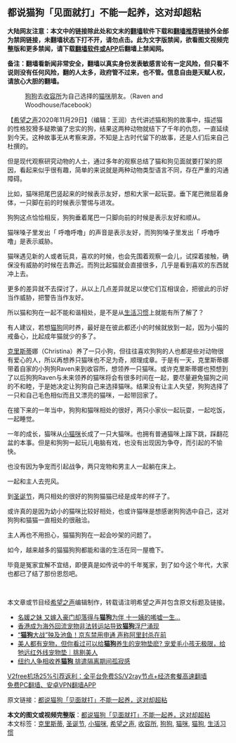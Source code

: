  <h2>都说猫狗「见面就打」不能一起养，这对却超粘</h2> <p class="notice"><b>大陆网友注意：本文中的链接除此处和文末的<a href="https://github.com/bannedbook/fanqiang" >翻墙</a>软件下载和<a href="https://github.com/killgcd/justmysocks/blob/master/README.md">翻墙推荐</a>链接外全部为禁网链接，未翻墙状态下打不开，请勿点击。此为文字版禁闻，欲看图文视频完整版和更多禁闻，请下载<a href="https://github.com/bannedbook/fanqiang">翻墙软件或APP</a>后翻墙上禁闻网。</p><p>备注：翻墙看新闻非常安全，翻墙以真实身份发表敏感言论有一定风险，但只看不说则没有任何风险，翻的人太多，政府管不过来，也不管。信息自由是天赋人权，请放心大胆的翻墙。</b></p>  <div class="entry"> <figure><figcaption><a href="https://www.bannedbook.org/bnews/tag/%e7%8b%97%e7%8b%97/" class="st_tag internal_tag" rel="tag" title="标签 狗狗 下的日志">狗狗</a>去<a href="https://www.bannedbook.org/bnews/tag/%E6%94%B6%E5%AE%B9%E6%89%80/" class="st_tag internal_tag" rel="tag" title="标签 收容所 下的日志">收容所</a>为自己选择的<a href="https://www.bannedbook.org/bnews/tag/%e7%8c%ab%e5%92%aa/" class="st_tag internal_tag" rel="tag" title="标签 猫咪 下的日志">猫咪</a>朋友。（Raven and Woodhouse/facebook）</figcaption></figure> <p>【<span class='wp_keywordlink_affiliate'><a href="https://www.soundofhope.org" title="希望之声" target="_blank">希望之声</a></span>2020年11月29日】（编辑：王润）古代讲述猫和狗的故事中，描述猫的性格狡猾多疑欺骗了忠实的狗，结果这两种动物就结下了千年的仇怨，一直延续到今天。这种故事无从考察来源，不知是上古时代留下的故事，还是人们后来自己杜撰的。</p> <p>但是现代观察研究动物的人士，通过多年的观察总结了猫和狗见面就要打架的原因，看起来似乎很有趣，简单的来说就是两种动物类型语言不同，存在严重的沟通障碍。</p> <p>比如，猫咪把尾巴竖起来的时候表示友好，想和大家一起玩耍。垂下尾巴微屈着身体，一只脚在前的时候表示警惕与进攻。</p> <p>狗狗这点恰恰相反，狗狗垂着尾巴一只脚向前的时候是表示友好和顺从。</p> <p>猫咪嗓子里发出「 呼噜呼噜」的声音是表示友好，而狗狗嗓子里发出「 呼噜呼噜」是表示威胁。</p> <p>猫咪遇见新的人或者玩具，喜欢的时候，也会先围着观察一会儿，试探着接触，确保没有威胁的时候在去靠近。而狗比起猫就会直接很多，几乎是看到喜欢的东西就冲上去。</p>  <p>更多的差异就不去探讨了，从以上几点差异就足以使它们互相误会，把彼此的示好当作威胁，把警告当作友好。</p> <p>所以猫和狗在一起不能和谐相处，是不是从<a href="https://www.bannedbook.org/bnews/tag/%E7%94%9F%E6%B4%BB%E4%B9%A0%E6%83%AF/" class="st_tag internal_tag" rel="tag" title="标签 生活习惯 下的日志">生活习惯</a>上就能有所了解了？</p> <p>有人建议，若想<a href="https://www.bannedbook.org/bnews/tag/%E7%8C%AB%E7%8B%97/" class="st_tag internal_tag" rel="tag" title="标签 猫狗 下的日志">猫狗</a>同时养，最好是在彼此都还小的时候就放到一起，因为小猫的戒备心，比起成年猫就少的多了。</p> <p></p> <p><a href="https://www.bannedbook.org/bnews/tag/%E5%85%8B%E9%87%8C%E6%96%AF%E8%92%82/" class="st_tag internal_tag" rel="tag" title="标签 克里斯蒂 下的日志">克里斯蒂</a>娜（Christina）养了一只小狗，但往往喜欢狗狗的人也都是些对动物很有爱心的人，所以再想养只猫咪也不足为奇，顺理成章。于是有一天，克里斯蒂娜带着自家的小狗狗Raven来到收容所，想领养一只猫咪。或许克里斯蒂娜也预想到了以后狗狗Raven与未来领养的猫咪将会有很多时间在一起，要尽量避免猫狗之间的不和睦，于是她决定让狗狗自己来选择猫咪。结果没有让主人失望，狗狗选择了一只和自己毛色相似而且又漂亮的猫咪，一起带回家了。</p> <p>在接下来的一年当中，狗狗和猫咪相处的很好，两只小家伙一起玩耍，一起吃饭，一起睡觉。</p>  <p></p> <p>一年的成长，猫咪从<a href="https://www.bannedbook.org/bnews/tag/%E5%B0%8F%E7%8C%AB%E5%92%AA/" class="st_tag internal_tag" rel="tag" title="标签 小猫咪 下的日志">小猫咪</a>长成了一只大猫咪。也拥有普通猫咪上蹿下跳，踩翻花盆的本事。但是和狗狗一起玩儿电脑有戏，也没有出现因为争夺，而引起的不愉快。</p> <p>也没有因为争宠而引起战争，两只宠物和男主人一起躺在床上。</p> <p>一起和主人去兜风。</p> <p>到<a href="https://www.bannedbook.org/bnews/tag/%e5%9c%a3%e8%af%9e%e8%8a%82/" class="st_tag internal_tag" rel="tag" title="标签 圣诞节 下的日志">圣诞节</a>，两只相处的很好的狗狗猫猫已经是成年的样子了。</p> <p>或许真的是因为幼小的猫咪比较好相处，也或许猫咪是想感谢狗狗选中自己，这对狗狗和猫猫一直相处的很融洽。</p>  <p>主人再也不用担心，猫猫狗狗在一起会吵架的问题了。</p> <p>如今，越来越多的猫猫狗狗都能和谐的生活在同一屋檐下。</p> <p>毕竟是冤家宜解不宜结，即便真是如传说中的千年冤家，到了如今这个年代，大家也都已了结了那份恩怨吧。</p> <p> </p> <p>本文章或节目经<a href="https://www.bannedbook.org/bnews/tag/%e5%b8%8c%e6%9c%9b%e4%b9%8b%e5%a3%b0/" class="st_tag internal_tag" rel="tag" title="标签 希望之声 下的日志">希望之声</a>编辑制作，转载请注明希望之声并包含原文标题及链接。</p> <ul class='op-related-articles' title='相关阅读'> <li><a href='https://www.bannedbook.org/bnews/yule/20200910/1393762.html' target='_blank'>名媛之妹 又嫁入豪门却落得与<b>猫狗</b>为伴 十一姨的唏嘘一生…</a></li> <li><a href='https://www.bannedbook.org/bnews/cnnews/hknews/20200830/1388200.html' target='_blank'>香港成为海外回流宠物非法转运站导致<b>猫狗</b>浮尸涌现</a></li> <li><a href='https://www.bannedbook.org/bnews/finance/20200820/1382893.html' target='_blank'>“<b>猫狗</b>大战”殃及池鱼！京东禁用申通 声称阿里封杀在前</a></li> <li><a href='https://www.bannedbook.org/bnews/taiwannews/20200629/1352591.html' target='_blank'>美人都有宠物，但你看过可以给<b>猫狗</b>养生的宠物垫麽? 宠爱毛小孩无极限，给牠远红外线宠物垫｜挑剔美人</a></li> <li><a href='https://www.bannedbook.org/bnews/worldnews/usa/20200613/1343978.html' target='_blank'>纽约人争相收养<b>猫狗</b> 排遣隔离期间孤寂感</a></li> </ul> <p class="texttj"> <a href="https://github.com/bannedbook/fanqiang/wiki/V2ray%E6%9C%BA%E5%9C%BA" target="_blank">V2free机场25%引荐返利：全平台免费SS/V2ray节点+经济套餐高速翻墙</a><br/> <a href="https://github.com/bannedbook/fanqiang/wiki/%E7%A6%81%E9%97%BB%E7%BD%91%E5%AE%89%E5%8D%93%E7%BF%BB%E5%A2%99%E6%96%B0%E9%97%BBAPP" target="_blank">免费PC翻墙、安卓VPN翻墙APP</a></p><p>原文链接：<a class="src_link"  href="https://www.soundofhope.org/post/273692" target="_blank">都说猫狗「见面就打」不能一起养，这对却超粘</a></p> <a name='sharetosocial'></a>       <div><b>本文的图文或视频完整版</b>：<a href='https://www.bannedbook.org/bnews/comments/20201130/1439523.html'>都说猫狗「见面就打」不能一起养，这对却超粘</a></div>  </div><!--END ENTRY--> <div class="postfooter"> <div>本文标签：<a href="https://www.bannedbook.org/bnews/tag/%E5%85%8B%E9%87%8C%E6%96%AF%E8%92%82/" rel="tag">克里斯蒂</a>, <a href="https://www.bannedbook.org/bnews/tag/%e5%9c%a3%e8%af%9e%e8%8a%82/" rel="tag">圣诞节</a>, <a href="https://www.bannedbook.org/bnews/tag/%E5%B0%8F%E7%8C%AB%E5%92%AA/" rel="tag">小猫咪</a>, <a href="https://www.bannedbook.org/bnews/tag/%e5%b8%8c%e6%9c%9b%e4%b9%8b%e5%a3%b0/" rel="tag">希望之声</a>, <a href="https://www.bannedbook.org/bnews/tag/%E6%94%B6%E5%AE%B9%E6%89%80/" rel="tag">收容所</a>, <a href="https://www.bannedbook.org/bnews/tag/%e7%8b%97%e7%8b%97/" rel="tag">狗狗</a>, <a href="https://www.bannedbook.org/bnews/tag/%e7%8c%ab%e5%92%aa/" rel="tag">猫咪</a>, <a href="https://www.bannedbook.org/bnews/tag/%E7%8C%AB%E7%8B%97/" rel="tag">猫狗</a>, <a href="https://www.bannedbook.org/bnews/tag/%E7%94%9F%E6%B4%BB%E4%B9%A0%E6%83%AF/" rel="tag">生活习惯</a></div>  </div><!--END POSTFOOTER--> 
